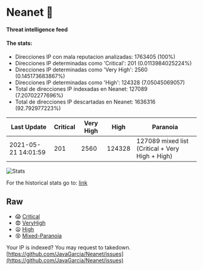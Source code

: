 # Neanet :hocho:
#### Threat intelligence feed
#### The stats:

- Direcciones IP con mala reputacion analizadas: 1763405 (100%)
- Direcciones IP determinadas como 'Critical':  201 (0.0113984025224%)
- Direcciones IP determinadas como 'Very High':  2560 (0.145173683867%)
- Direcciones IP determinadas como 'High':  124328 (7.05045069057)
- Total de direcciones IP indexadas en Neanet:  127089 (7.20702277696%)
- Total de direcciones IP descartadas en Neanet:  1636316 (92.792977223%)

| Last Update | Critical | Very High | High | Paranoia |
| --- | --- | --- | --- | --- |
| 2021-05-21 14:01:59 | 201 | 2560 | 124328 | 127089 mixed list (Critical + Very High + High)|

![Stats](https://docs.google.com/spreadsheets/d/e/2PACX-1vSnaNMIXVabIpDJjufMlzH7poXnshF3mgd8Is1g9ytUEzVsP5my4Trn8f-xkoLLQ38xpL3HtmUexLo6/pubchart?oid=501124687&format=image)

For the historical stats go to: [link](/stats.csv)
## Raw
- :scream: [Critical](https://raw.githubusercontent.com/JavaGarcia/Neanet/master/blacklists/neanet_critical.txt)
- :fearful: [VeryHigh](https://raw.githubusercontent.com/JavaGarcia/Neanet/master/blacklists/neanet_veryHigh.txtt)
- :frowning: [High](https://raw.githubusercontent.com/JavaGarcia/Neanet/master/blacklists/neanet_high.txt)
- :dizzy_face: [Mixed-Paranoia](https://raw.githubusercontent.com/JavaGarcia/Neanet/master/blacklists/neanet_all.txt)


Your IP is indexed? You may request to takedown. [https://github.com/JavaGarcia/Neanet/issues](https://github.com/JavaGarcia/Neanet/issues)































































































































































































































































































































































































































































































































































































































































































































































































































































































































































































































































































































































































































































































































































































































































































































































































































































































































































































































































































































































































































































































































































































































































































































































































































































































































































































































































































































































































































































































































































































































































































































































































































































































































































































































































































































































































































































































































































































































































































































































































































































































































































































































































































































































































































































































































































































































































































































































































































































































































































































































































































































































































































































































































































































































































































































































































































































































































































































































































































































































































































































































































































































































































































































































































































































































































































































































































































































